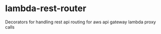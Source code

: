 # lambda-rest-router
Decorators for handling rest api routing for aws api gateway lambda proxy calls
